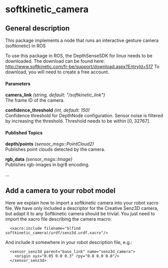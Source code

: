 softkinetic_camera
===================================

General description
---------------------
This package implements a node that runs an interactive gesture camera (softkinetic) in ROS

To use this package in ROS, the DepthSenseSDK for linux needs to be downloaded. 
The download can be found here:
http://www.softkinetic.com/fr-be/support/download.aspx?EntryId=517
To download, you will need to create a free account.

#### Parameters
**camera_link** *(string, default: "/softkinetic_link")*   
 The frame ID of the camera.

**confidence_threshold** *(int, default: 150)*   
 Confidence threshold for DepthNode configuration.
 Sensor noise is filtered by increasing the threshold.
 Threshold needs to be within [0, 32767].


#### Published Topics
**depth/points** *(sensor_msgs::PointCloud2)*   
 Publishes point clouds detected by the camera.

**rgb_data** *(sensor_msgs::Image)*   
 Publishes rgb-images in bgr8 encoding.

...

Add a camera to your robot model
--------------------------------
Here we explain how to import a softkinetic camera into your robot xacro file. We have only included a descriptor for the Creative Senz3D camera, but adapt it to any Softkinetic camera should be trivial. You just need to import the xacro file describing the camera macro:
```
  <xacro:include filename="$(find softkinetic_camera)/urdf/senz3d.urdf.xacro"/>
```
And include it somewhere in your robot description file, e.g.:
```
  <sensor_senz3d parent="base_link" name="senz3d_camera">
    <origin xyz="0.05 0.0 0.3" rpy="0.0 0.0 0.0"/>
  </sensor_senz3d>
```
